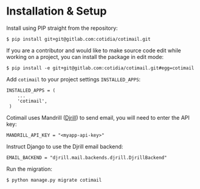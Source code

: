 Installation & Setup
====================

Install using PIP straight from the repository:

    $ pip install git+git@gitlab.com:cotidia/cotimail.git

If you are a contributor and would like to make source code edit while working on a project, you can install the package in edit mode:

    $ pip install -e git+git@gitlab.com:cotidia/cotimail.git#egg=cotimail
	
Add `cotimail` to your project settings `INSTALLED_APPS`:

    INSTALLED_APPS = (
        ...
        'cotimail',
     )

Cotimail uses Mandrill ([Djrill](https://github.com/brack3t/Djrill)) to send email, you will need to enter the API key:

    MANDRILL_API_KEY = "<myapp-api-key>"

Instruct Django to use the Djrill email backend:

    EMAIL_BACKEND = "djrill.mail.backends.djrill.DjrillBackend"

Run the migration:

    $ python manage.py migrate cotimail